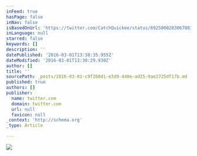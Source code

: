 ```yaml
---
inFeed: true
hasPage: false
inNav: false
isBasedOnUrl: 'https://twitter.com/CatchQuickee/status/692500020306788354'
inLanguage: null
starred: false
keywords: []
description: ''
datePublished: '2016-03-01T13:38:35.955Z'
dateModified: '2016-03-01T13:38:29.930Z'
author: []
title: ''
sourcePath: _posts/2016-03-01-c9f260d1-e3d9-440e-ad25-9ae2725df17b.md
published: true
authors: []
publisher:
  name: twitter.com
  domain: twitter.com
  url: null
  favicon: null
_context: 'http://schema.org'
_type: Article

---
```

![](https://s3-us-west-2.amazonaws.com/the-grid-img/p/eb8d6308d72cf35606872144fc1aef203def12bd.jpg)